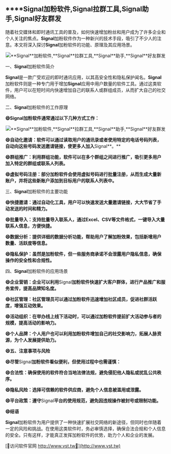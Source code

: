 ## ****Signal**加粉软件,**Signal**拉群工具,**Signal**助手,**Signal**好友群发**

随着社交媒体和即时通讯工具的普及，如何快速增加粉丝和用户成为了许多企业和个人关注的焦点。**Signal**加粉软件作为一种新兴的技术手段，吸引了不少人的注意。本文将深入探讨**Signal**加粉软件的功能、原理及其应用场景。

 <center><img src="https://vst.tw/MP4/tuiguang/png/4.png" alt="**Signal**加粉软件,**Signal**拉群工具,**Signal**助手,**Signal**好友群发"></center>

一、**Signal**加粉软件简介

**Signal**是一款广受欢迎的即时通讯应用，以其高安全性和隐私保护闻名。**Signal**加粉软件则是一种专门用于增加**Signal**应用中用户数量的软件工具。通过这类软件，用户可以在短时间内快速增加自己的联系人或群组成员，从而扩大自己的社交网络。

二、**Signal**加粉软件的工作原理

**😄**Signal**加粉软件通常通过以下几种方式工作：**

 <center><img src="https://vst.tw/MP4/tuiguang/png/2.png" alt="**Signal**加粉软件,**Signal**拉群工具,**Signal**助手,**Signal**好友群发"></center>

**😄自动化邀请：软件可以通过读取用户的通讯录或者使用特定的电话号码列表，自动向这些号码发送邀请链接，使更多人加入**Signal**。**

**😄群组推广：利用群组功能，软件可以在多个群组之间进行推广，吸引更多用户加入特定的群组或联系人列表。**

**😄虚拟号码注册：部分加粉软件会使用虚拟号码进行批量注册，从而生成大量新账户，并将这些新账户添加到目标用户的联系人列表中。**

三、**Signal**加粉软件的主要功能

**😄快捷邀请：通过自动化工具，用户可以快速发送大量邀请链接，大大节省了手动发送的时间和精力。**

**😄批量导入：支持批量导入联系人，通过Excel、CSV等文件格式，一键导入大量联系人信息，方便快捷。**

**😄数据分析：提供详细的数据分析功能，帮助用户了解加粉效果，包括新增用户数量、活跃度等信息。**

**😄隐私保护：虽然是加粉软件，但一些服务商承诺不会泄露用户隐私信息，确保操作的安全性和合规性。**

四、**Signal**加粉软件的应用场景

**😄企业营销：企业可以利用**Signal**加粉软件快速扩大客户群体，进行产品推广和服务宣传，提高品牌知名度。**

**😄社区管理：社区管理员可以通过加粉软件迅速增加社区成员，促进社群活跃度，增强互动效果。**

**😄活动组织：在举办线上线下活动时，可以通过加粉软件提前扩大活动参与者的规模，提高活动的影响力。**

**😄个人品牌：个人用户也可以利用加粉软件增加自己的社交影响力，拓展人脉资源，为个人发展提供助力。**

**😄五、注意事项与风险**

**😄尽管**Signal**加粉软件看似便利，但使用过程中也需谨慎：**

**😄合法性：确保使用的软件符合当地法律法规，避免侵犯他人隐私或扰乱公共秩序。**

**😄隐私风险：选择可信赖的软件供应商，避免个人信息被滥用或泄露。**

**😄平台政策：遵守**Signal**平台的使用规范，避免因违规操作被封号或限制功能。**

**😄结语**

**Signal**加粉软件为用户提供了一种快速扩展社交网络的新途径，但同时也伴随着一定的风险和挑战。在使用这类软件时，务必审慎选择，确保合法合规和个人信息的安全。只有这样，才能真正发挥加粉软件的优势，助力个人和企业的发展。


[👻访问软件官网 http://www.vst.tw👻](http://www.vst.tw)
